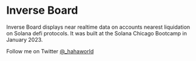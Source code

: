 # Inverse Board

Inverse Board displays near realtime data on accounts nearest liquidation on Solana defi protocols. It was built at the Solana Chicago Bootcamp in January 2023.

Follow me on Twitter [@_hahaworld](https://twitter.com/_hahaworl)

